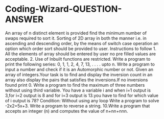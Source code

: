 # Coding-Wizard-QUESTION-ANSWER
An array of n distinct element is provided find the minimum number of swaps required to sort it. Sorting of 2D array in both the manner i.e. in ascending and descending order, by the means of switch case operation an option which order sort should be provided to user. Instructions to follow 1. All the elements of array should be entered by user no pre filled values are acceptable. 2. Use of Inbuilt functions are restricted. Write a program to print the following series: 0, 1, 1, 2, 4, 7, 13, . . . . upto n. Write a program to input a number and check if it is an Automorphic number or not. Given an array of integers.Your task is to find and display the inversion count in an array also display the pairs that satisfies the inversions.If no inversions found print 0. Write a program to find the maximum of three numbers without using third variable. You have a variable i and when i=1 output is 3,for i=2 output is 8 and for i=3 output is 13.you have to find for which value of i output is 78? Condition: Without using any loop Write a program to solve -2x2=5x+3. Write a program to reverse a string. 10.Write a program that accepts an integer (n) and computes the value of n+nn+nnn.
